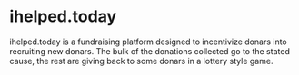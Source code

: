 # ihelped.today
ihelped.today is a fundraising platform designed to incentivize donars into recruiting new donars. The bulk of the donations collected go to the stated cause, the rest are giving back to some donars in a lottery style game. 